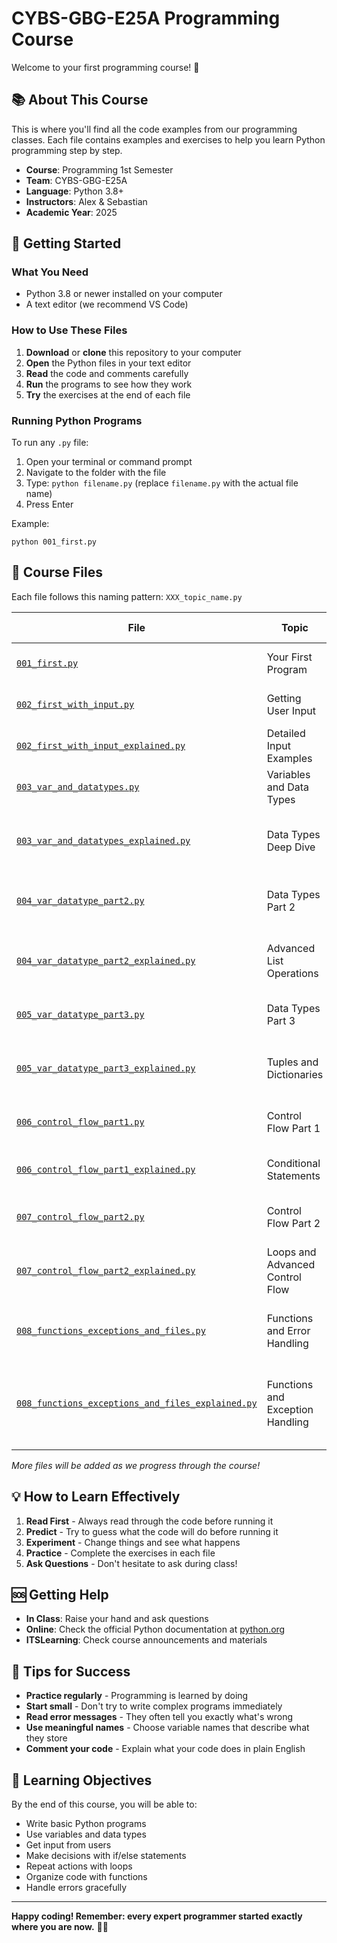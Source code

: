 # CYBS-GBG-E25A Programming Course

Welcome to your first programming course! 🎉

## 📚 About This Course

This is where you'll find all the code examples from our programming classes. Each file contains examples and exercises to help you learn Python programming step by step.

- **Course**: Programming 1st Semester
- **Team**: CYBS-GBG-E25A
- **Language**: Python 3.8+
- **Instructors**: Alex & Sebastian
- **Academic Year**: 2025

## 🚀 Getting Started

### What You Need
- Python 3.8 or newer installed on your computer
- A text editor (we recommend VS Code)

### How to Use These Files
1. **Download** or **clone** this repository to your computer
2. **Open** the Python files in your text editor
3. **Read** the code and comments carefully
4. **Run** the programs to see how they work
5. **Try** the exercises at the end of each file

### Running Python Programs
To run any `.py` file:
1. Open your terminal or command prompt
2. Navigate to the folder with the file
3. Type: `python filename.py` (replace `filename.py` with the actual file name)
4. Press Enter

Example:
```
python 001_first.py
```

## 📁 Course Files

Each file follows this naming pattern: `XXX_topic_name.py`

| File | Topic | What You'll Learn |
|------|-------|-------------------|
| [`001_first.py`](001_first.py) | Your First Program | Basic syntax, print statements |
| [`002_first_with_input.py`](002_first_with_input.py) | Getting User Input | Variables, input(), basic formatting |
| [`002_first_with_input_explained.py`](002_first_with_input_explained.py) | Detailed Input Examples | In-depth explanation with exercises |
| [`003_var_and_datatypes.py`](003_var_and_datatypes.py) | Variables and Data Types | Python data types, dynamic typing |
| [`003_var_and_datatypes_explained.py`](003_var_and_datatypes_explained.py) | Data Types Deep Dive | Strings, lists, type conversion, detailed examples |
| [`004_var_datatype_part2.py`](004_var_datatype_part2.py) | Data Types Part 2 | List operations, slicing, user input conversion |
| [`004_var_datatype_part2_explained.py`](004_var_datatype_part2_explained.py) | Advanced List Operations | List slicing, methods, indexing, comprehensive examples |
| [`005_var_datatype_part3.py`](005_var_datatype_part3.py) | Data Types Part 3 | Tuples and dictionaries basics |
| [`005_var_datatype_part3_explained.py`](005_var_datatype_part3_explained.py) | Tuples and Dictionaries | Immutable data, key-value pairs, nested structures |
| [`006_control_flow_part1.py`](006_control_flow_part1.py) | Control Flow Part 1 | Conditional statements basics |
| [`006_control_flow_part1_explained.py`](006_control_flow_part1_explained.py) | Conditional Statements | if/elif/else, boolean logic, comparison operators |
| [`007_control_flow_part2.py`](007_control_flow_part2.py) | Control Flow Part 2 | Match statements, while/for loops |
| [`007_control_flow_part2_explained.py`](007_control_flow_part2_explained.py) | Loops and Advanced Control Flow | Match statements, while/for loops, break/continue, range() |
| [`008_functions_exceptions_and_files.py`](008_functions_exceptions_and_files.py) | Functions and Error Handling | Function basics, exception handling |
| [`008_functions_exceptions_and_files_explained.py`](008_functions_exceptions_and_files_explained.py) | Functions and Exception Handling | Function definition, parameters, return values, try/except, custom exceptions |

*More files will be added as we progress through the course!*

## 💡 How to Learn Effectively

1. **Read First** - Always read through the code before running it
2. **Predict** - Try to guess what the code will do before running it
3. **Experiment** - Change things and see what happens
4. **Practice** - Complete the exercises in each file
5. **Ask Questions** - Don't hesitate to ask during class!

## 🆘 Getting Help

- **In Class**: Raise your hand and ask questions
- **Online**: Check the official Python documentation at [python.org](https://docs.python.org/3/)
- **ITSLearning**: Check course announcements and materials

## 📝 Tips for Success

- **Practice regularly** - Programming is learned by doing
- **Start small** - Don't try to write complex programs immediately
- **Read error messages** - They often tell you exactly what's wrong
- **Use meaningful names** - Choose variable names that describe what they store
- **Comment your code** - Explain what your code does in plain English

## 🎯 Learning Objectives

By the end of this course, you will be able to:
- Write basic Python programs
- Use variables and data types
- Get input from users
- Make decisions with if/else statements
- Repeat actions with loops
- Organize code with functions
- Handle errors gracefully

---

**Happy coding! Remember: every expert programmer started exactly where you are now.** 🐍✨
